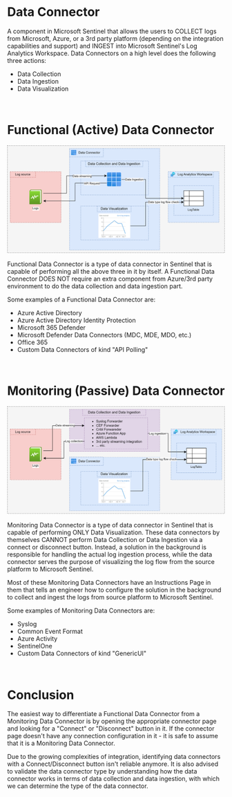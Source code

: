 # Data Connector
A component in Microsoft Sentinel that allows the users to COLLECT logs from Microsoft, Azure, or a 3rd party platform (depending on the integration capabilities and support) and INGEST into Microsoft Sentinel's Log Analytics Workspace. Data Connectors on a high level does the following three actions:

* Data Collection
* Data Ingestion
* Data Visualization

<br>

# Functional (Active) Data Connector

![Functional Data Connector Architecture](./Images/2-Functional-DataConnector.png)

Functional Data Connector is a type of data connector in Sentinel that is capable of performing all the above three in it by itself. A Functional Data Connector DOES NOT require an extra component from Azure/3rd party environment to do the data collection and data ingestion part.

Some examples of a Functional Data Connector are:

* Azure Active Directory
* Azure Active Directory Identity Protection
* Microsoft 365 Defender
* Microsoft Defender Data Connectors (MDC, MDE, MDO, etc.)
* Office 365
* Custom Data Connectors of kind "API Polling"

<br>

# Monitoring (Passive) Data Connector

![Monitoring Data Connector Architecture](./Images/2-Monitoring-DataConnector.png)

Monitoring Data Connector is a type of data connector in Sentinel that is capable of performing ONLY Data Visualization. These data connectors by themselves CANNOT perform Data Collection or Data Ingestion via a connect or disconnect button. Instead, a solution in the background is responsible for handling the actual log ingestion process, while the data connector serves the purpose of visualizing the log flow from the source platform to Microsoft Sentinel.

Most of these Monitoring Data Connectors have an Instructions Page in them that tells an engineer how to configure the solution in the background to collect and ingest the logs from source platform to Microsoft Sentinel.

Some examples of Monitoring Data Connectors are:
* Syslog
* Common Event Format
* Azure Activity
* SentinelOne
* Custom Data Connectors of kind "GenericUI"

<br>

# Conclusion
The easiest way to differentiate a Functional Data Connector from a Monitoring Data Connector is by opening the appropriate connector page and looking for a "Connect" or "Disconnect" button in it. If the connector page doesn't have any connection configuration in it - it is safe to assume that it is a Monitoring Data Connector.

Due to the growing complexities of integration, identifying data connectors with a Connect/Disconnect button isn't reliable anymore. It is also advised to validate the data connector type by understanding how the data connector works in terms of data collection and data ingestion, with which we can determine the type of the data connector.